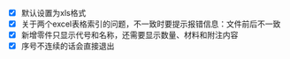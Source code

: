 - [x] 默认设置为xls格式
- [x] 关于两个excel表格索引的问题，不一致时要提示报错信息：文件前后不一致
- [x] 新增零件只显示代号和名称，还需要显示数量、材料和附注内容
- [x] 序号不连续的话会直接退出
